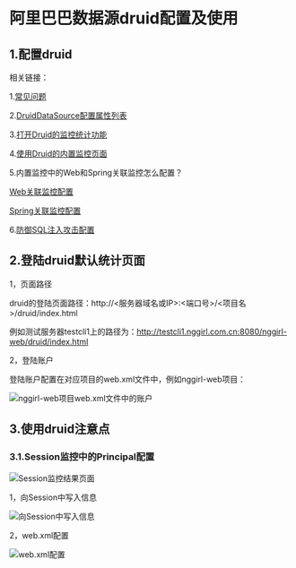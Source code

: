 # 阿里巴巴数据源druid配置及使用

<h2 id="1">1.配置druid</h2>

相关链接：

1.[常见问题](https://github.com/alibaba/druid/wiki/%E5%B8%B8%E8%A7%81%E9%97%AE%E9%A2%98)

2.[DruidDataSource配置属性列表](https://github.com/alibaba/druid/wiki/DruidDataSource%E9%85%8D%E7%BD%AE%E5%B1%9E%E6%80%A7%E5%88%97%E8%A1%A8)

3.[打开Druid的监控统计功能](https://github.com/alibaba/druid/wiki/%E9%85%8D%E7%BD%AE_StatFilter)

4.[使用Druid的内置监控页面](https://github.com/alibaba/druid/wiki/%E9%85%8D%E7%BD%AE_StatViewServlet%E9%85%8D%E7%BD%AE)

5.内置监控中的Web和Spring关联监控怎么配置？

[Web关联监控配置](https://github.com/alibaba/druid/wiki/%E9%85%8D%E7%BD%AE_%E9%85%8D%E7%BD%AEWebStatFilter)

[Spring关联监控配置](https://github.com/alibaba/druid/wiki/%E9%85%8D%E7%BD%AE_Druid%E5%92%8CSpring%E5%85%B3%E8%81%94%E7%9B%91%E6%8E%A7%E9%85%8D%E7%BD%AE)

6.[防御SQL注入攻击配置](https://github.com/alibaba/druid/wiki/%E9%85%8D%E7%BD%AE-wallfilter)

<h2 id="2">2.登陆druid默认统计页面</h2>

1，页面路径

druid的登陆页面路径：http://<服务器域名或IP>:<端口号>/<项目名>/druid/index.html

例如测试服务器testcli1上的路径为：http://testcli1.nggirl.com.cn:8080/nggirl-web/druid/index.html

2，登陆账户

登陆账户配置在对应项目的web.xml文件中，例如nggirl-web项目：

![nggirl-web项目web.xml文件中的账户](https://photosd.nggirl.com.cn/work/0394aa4b8c2e4bd1949241aac6ae15af.png@1000w_1000h_80Q)


<h2 id="3">3.使用druid注意点</h2>

<h3 id="3.1">3.1.Session监控中的Principal配置</h3>

![Session监控结果页面](https://photosd.nggirl.com.cn/work/5cc7538399b84df484c59fefb0f7d687.png@1000w_1000h_80Q)

1，向Session中写入信息

![向Session中写入信息](https://photosd.nggirl.com.cn/work/2dff86a3927a42be891a1c965948cc6f.png@1000w_1000h_80Q)

2，web.xml配置

![web.xml配置](https://photosd.nggirl.com.cn/work/ccd4c01b74d6488588173e5e9d74e504.png@1000w_1000h_80Q)
